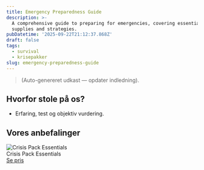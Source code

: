 ```yaml
---
title: Emergency Preparedness Guide
description: >-
  A comprehensive guide to preparing for emergencies, covering essential
  supplies and strategies.
pubDatetime: '2025-09-22T21:12:37.868Z'
draft: false
tags:
  - survival
  - krisepakker
slug: emergency-preparedness-guide
---
```

> (Auto-genereret udkast — opdater indledning).

## Hvorfor stole på os?
- Erfaring, test og objektiv vurdering.

## Vores anbefalinger


<!-- Auto: Affiliate-kort fra Products/SKUs -->

<div class="aff-card"><img src="abstract_15.png (https://v5.airtableusercontent.com/v3/u/45/45/1758585600000/2eqa4MO8xGJNYKqQoj1QKQ/DuIs-UtUlU7ZJPiNkDeW4_CtJZrIHaapJjGvBpIUazAnvR7A7qXAu8DpS78_5-jSPIfSCkV8LXExhCZI-nRM_7Fqecuitsry1-qGf4EgrIO7_qsfOseDIkSehQnf3qJsCnYhsdmesoYkTJtohJe9G_QUetj85yPOmCq_5g1se5A/lD6WdQaKF39qiEfJMRUCvAt6o-79PzJKx9bn8m2inIY)" alt="Crisis Pack Essentials" class="aff-card__img" /><div class="aff-card__meta"><div class="aff-card__title">Crisis Pack Essentials</div><a class="aff-btn" href="https://affiliate.homeessentialsee62.com/deal789?utm_source=klartilalt&utm_medium=affiliate&subid=emergency-preparedness-guide-2025-09-22" rel="sponsored nofollow noopener" target="_blank">Se pris</a></div></div>

